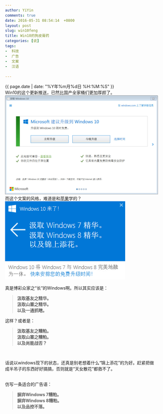 ```yaml
---
author: YiYin
comments: true
date: 2016-05-31 08:54:14  +0800
layout: post
slug: win10feng
title: Win10的狗皮膏药
categories: [说]
tags:
-  科技
-  广告
-  文案
-  汉语

---
```

<div class="saying">
<div class="timestamp">{{ page.date | date: "%Y年%m月%d日 %H:%M:%S" }}</div>
Win10的这个更新推送，已然比国产全家桶们更加厚颜了。<br>	
<img src="/public/images/win10.jpg" alt="">
而这个文案的风格，难道是和<a href="http://whyhow.github.io/2016/04/26/say0426applezh.html">苹果</a>学的？<br>
<img src="/public/images/win10_1.jpg" alt="">

真是博彩众家之“长”的Windows啊。所以其实应该是：
<blockquote><b>
	汲取基友之精华。<br>
	汲取山寨之精华。<br>
	以及一通抓瞎。
</b></blockquote>
这样？或者是：
<blockquote><b>
	汲取基友之糟粕。<br>
	汲取山寨之糟粕。<br>
	以及尚能战否？
</b></blockquote>
<br>

话说以windows现下的状态，还真是别老想着什么“锦上添花”的为好。赶紧把做成半吊子的东西好好搞搞，否则就是“天女散花”都救不了。<br><br>

仿写一条适合的广告语：
<blockquote><b>摒弃Windows 7糟粕。<br>
摒弃Windows 8糟粕。<br>
以及品控不落。</b></blockquote>
</div>
